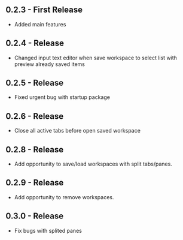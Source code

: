 ## 0.2.3 - First Release
* Added main features

## 0.2.4 - Release
* Changed input text editor when save workspace to select list with preview already saved items

## 0.2.5 - Release
* Fixed urgent bug with startup package

## 0.2.6 - Release
* Close all active tabs before open saved workspace

## 0.2.8 - Release
* Add opportunity to save/load workspaces with split tabs/panes.

## 0.2.9 - Release
* Add opportunity to remove workspaces.

## 0.3.0 - Release
* Fix bugs with splited panes
